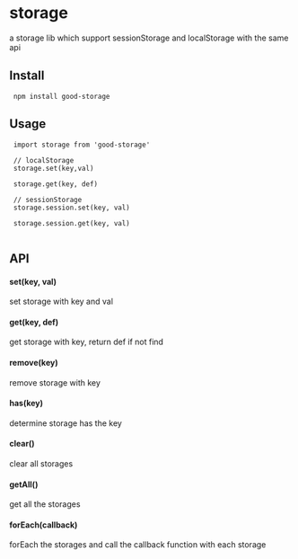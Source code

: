 # storage
a storage lib which support sessionStorage and localStorage with the same api

## Install

```
 npm install good-storage
```

## Usage

```
 import storage from 'good-storage'
 
 // localStorage
 storage.set(key,val) 
 
 storage.get(key, def)
 
 // sessionStorage
 storage.session.set(key, val)
 
 storage.session.get(key, val)
 
```

## API

#### set(key, val)

set storage with key and val

#### get(key, def)

get storage with key, return def if not find

#### remove(key)

remove storage with key

#### has(key)

determine storage has the key

#### clear()
clear all storages

#### getAll()
get all the storages

#### forEach(callback)
forEach the storages and call the callback function with each storage
